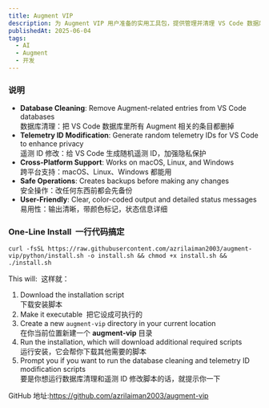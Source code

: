 ```yaml
---
title: Augment VIP
description: 为 Augment VIP 用户准备的实用工具包，提供管理并清理 VS Code 数据库的工具。
publishedAt: 2025-06-04
tags:
  - AI
  - Augment
  - 开发
---
```



### 说明

- **Database Cleaning**: Remove Augment-related entries from VS Code databases  
    数据库清理：把 VS Code 数据库里所有 Augment 相关的条目都删掉
- **Telemetry ID Modification**: Generate random telemetry IDs for VS Code to enhance privacy  
    遥测 ID 修改：给 VS Code 生成随机遥测 ID，加强隐私保护
- **Cross-Platform Support**: Works on macOS, Linux, and Windows  
    跨平台支持：macOS、Linux、Windows 都能用
- **Safe Operations**: Creates backups before making any changes  
    安全操作：改任何东西前都会先备份
- **User-Friendly**: Clear, color-coded output and detailed status messages  
    易用性：输出清晰，带颜色标记，状态信息详细

### One-Line Install  一行代码搞定
```
curl -fsSL https://raw.githubusercontent.com/azrilaiman2003/augment-vip/python/install.sh -o install.sh && chmod +x install.sh && ./install.sh
```

This will:  这样就：

1. Download the installation script  
    下载安装脚本
2. Make it executable  把它设成可执行的
3. Create a new `augment-vip` directory in your current location  
    在你当前位置新建一个 **augment-vip** 目录
4. Run the installation, which will download additional required scripts  
    运行安装，它会帮你下载其他需要的脚本
5. Prompt you if you want to run the database cleaning and telemetry ID modification scripts  
    要是你想运行数据库清理和遥测 ID 修改脚本的话，就提示你一下

GitHub 地址:https://github.com/azrilaiman2003/augment-vip